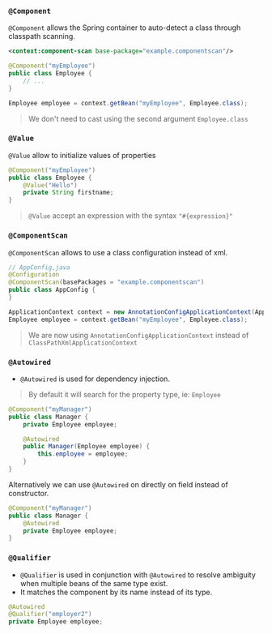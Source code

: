### `@Component`

`@Component` allows the Spring container to auto-detect a class through classpath scanning.
```xml
<context:component-scan base-package="example.componentscan"/>
```
```java
@Component("myEmployee")
public class Employee {
    // ...
}
```
```java
Employee employee = context.getBean("myEmployee", Employee.class);
```
> We don't need to cast using the second argument `Employee.class `

### `@Value`

`@Value` allow to initialize values of properties

```java
@Component("myEmployee")
public class Employee {
    @Value("Hello")
    private String firstname;
}
```
> `@Value` accept an expression with the syntax `"#{expression}"`

### `@ComponentScan`

`@ComponentScan` allows to use a class configuration instead of xml.

```java
// AppConfig,java
@Configuration
@ComponentScan(basePackages = "example.componentscan")
public class AppConfig {
}
```
```java
ApplicationContext context = new AnnotationConfigApplicationContext(AppConfig.class);
Employee employee = context.getBean("myEmployee", Employee.class);
```
> We are now using `AnnotationConfigApplicationContext` instead of `ClassPathXmlApplicationContext`

### `@Autowired`

- `@Autowired` is used for dependency injection. 
> By default it will search for the property type, ie: `Employee`

```java
@Component("myManager")
public class Manager {
    private Employee employee;

    @Autowired
    public Manager(Employee employee) {
        this.employee = employee;
    }
}
```

Alternatively we can use `@Autowired` on directly on field instead of constructor.

```java
@Component("myManager")
public class Manager {
    @Autowired
    private Employee employee;
}
```

### `@Qualifier`

- `@Qualifier` is used in conjunction with `@Autowired` to resolve ambiguity when multiple beans of the same type exist.
- It matches the component by its name instead of its type.
```java
@Autowired
@Qualifier("employer2")
private Employee employee;
```